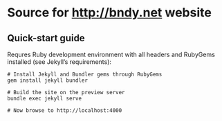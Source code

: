 # Source for http://bndy.net website

## Quick-start guide

Requres Ruby development environment with all headers and RubyGems installed (see Jekyll’s requirements):

```
# Install Jekyll and Bundler gems through RubyGems
gem install jekyll bundler

# Build the site on the preview server
bundle exec jekyll serve

# Now browse to http://localhost:4000
```